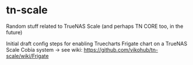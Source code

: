 # tn-scale

Random stuff related to TrueNAS Scale (and perhaps TN CORE too, in the future)

Initial draft config steps for enabling Truecharts Frigate chart on a TrueNAS Scale Cobia system -> see wiki: https://github.com/vikohub/tn-scale/wiki/Frigate

